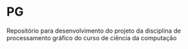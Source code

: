 # PG
Repositório para desenvolvimento do projeto da disciplina de processamento gráfico do curso de ciência da computação
